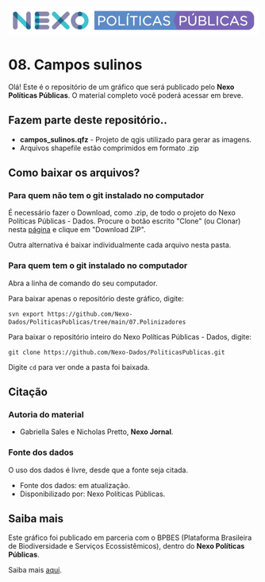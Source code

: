 <img src='https://github.com/Nexo-Dados/PoliticasPublicas/blob/main/nexopp_logofull-cor2.png'>

# 08. Campos sulinos

Olá! Este é o repositório de um gráfico que será publicado pelo **Nexo Políticas Públicas**. O material completo você poderá acessar em breve.

## Fazem parte deste repositório..

* **campos_sulinos.qfz** - Projeto de qgis utilizado para gerar as imagens.
* Arquivos shapefile estão comprimidos em formato .zip

## Como baixar os arquivos?

### Para quem não tem o git instalado no computador

É necessário fazer o Download, como .zip, de todo o projeto do Nexo Políticas Públicas - Dados. Procure o botão escrito "Clone" (ou Clonar) nesta [página](https://github.com/Nexo-Dados/PoliticasPublicas) e clique em "Download ZIP".

Outra alternativa é baixar individualmente cada arquivo nesta pasta.

### Para quem tem o git instalado no computador


Abra a linha de comando do seu computador.

Para baixar apenas o repositório deste gráfico, digite:

```
svn export https://github.com/Nexo-Dados/PoliticasPublicas/tree/main/07.Polinizadores
```

Para baixar o repositório inteiro do Nexo Políticas Públicas - Dados, digite:

```
git clone https://github.com/Nexo-Dados/PoliticasPublicas.git
```

Digite `cd` para ver onde a pasta foi baixada.

## Citação

### Autoria do material

* Gabriella Sales e Nicholas Pretto, **Nexo Jornal**.

### Fonte dos dados

O uso dos dados é livre, desde que a fonte seja citada.

* Fonte dos dados: em atualização.
* Disponibilizado por: Nexo Políticas Públicas.

## Saiba mais

Este gráfico foi publicado em parceria com o BPBES (Plataforma Brasileira de Biodiversidade e Serviços Ecossistêmicos), dentro do **Nexo Políticas Públicas**. 

Saiba mais [aqui](https://pp.nexojornal.com.br/sobre/Sobre-o-Nexo-Pol%C3%ADticas-P%C3%BAblicas).
